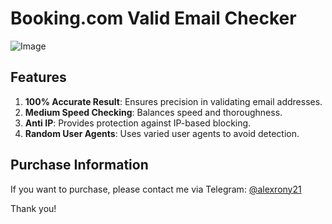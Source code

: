 # Booking.com Valid Email Checker

![Image](https://raw.githubusercontent.com/alexrony21/Booking.com-Valid-Email-Checker/main/Booking.com_Valid_Email_Checker.png)

## Features
1. **100% Accurate Result**: Ensures precision in validating email addresses.
2. **Medium Speed Checking**: Balances speed and thoroughness.
3. **Anti IP**: Provides protection against IP-based blocking.
4. **Random User Agents**: Uses varied user agents to avoid detection.

## Purchase Information
If you want to purchase, please contact me via Telegram: [@alexrony21](https://t.me/alexrony21)

Thank you!

